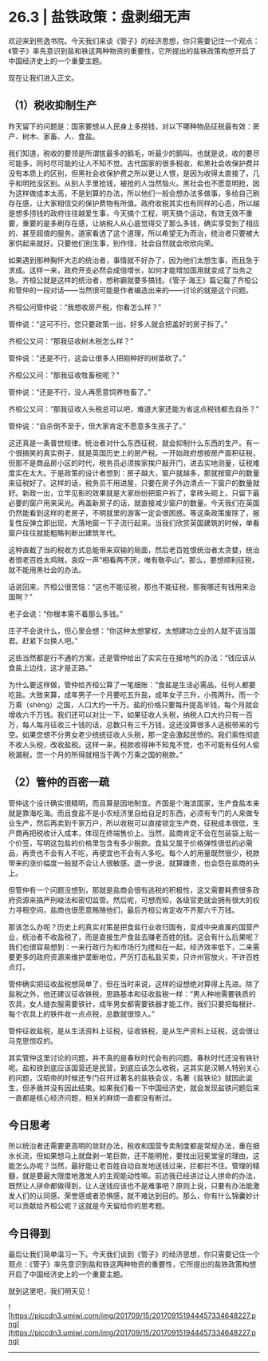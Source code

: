 # 26.3 | 盐铁政策：盘剥细无声

欢迎来到熊逸书院。今天我们来谈《管子》的经济思想，你只需要记住一个观点：《管子》率先意识到盐和铁这两种物资的重要性，它所提出的盐铁政策构想开启了中国经济史上的一个重要主题。

现在让我们进入正文。

## （1）税收抑制生产

昨天留下的问题是：国家要想从人民身上多捞钱，对以下哪种物品征税最有效：房产、树木、家畜、人、食盐。

我们知道，税收的要领是所谓拔最多的鹅毛，听最少的鹅叫。也就是说，收的要尽可能多，同时尽可能的让人不知不觉。古代国家的很多税收，和黑社会收保护费并没有本质上的区别，但黑社会收保护费之所以更让人恨，是因为收得太直接了，几乎和明抢没区别。从别人手里抢钱，被抢的人当然恼火。黑社会也不愿意明抢，因为这样做成本太高，不是划算的办法，所以他们一般会想办法多做事，多给自己刷存在感，让大家相信交的保护费物有所值。政府收税其实也有同样的心态，所以越是想多捞钱的政府往往越爱生事，今天搞个工程，明天搞个运动，有效无效不重要，重要的是多刷存在感，让纳税人从心底觉得交了那么多钱，确实享受到了相应的、甚至超值的服务。道家看透了这个道理，所以希望无为而治，统治者只要被大家供起来就好。只要他们别生事，别作怪，社会自然就会欣欣向荣。

如果遇到那种胸怀大志的统治者，事情就不好办了，因为他们太想生事，而且急于求成。这样一来，政府开支必然会成倍增长，如何才能增加国用就变成了当务之急。齐桓公就是这样的统治者，想称霸就要多搞钱。《管子·海王》篇记载了齐桓公和管仲的一段对话——当然很可能是作者编造出来的——讨论的就是这个问题。

齐桓公问管仲说：“我想收房产税，你看怎么样？”

管仲说：“这可不行。您只要政策一出，好多人就会把盖好的房子拆了。”

齐桓公又问：“那我征收树木税怎么样？”

管仲说：“还是不行，这会让很多人把刚种好的树苗砍了。”

齐桓公又问：“那我征收牲畜税呢？”

管仲说：“还是不行，没人再愿意饲养牲畜了。”

齐桓公又问：“那我征收人头税总可以吧，难道大家还能为省这点税钱都去自杀？”

管仲说：“自杀倒不至于，但大家肯定不愿意多生孩子了。”

这还真是一条普世规律。统治者对什么东西征税，就会抑制什么东西的生产。有一个很搞笑的真实例子，就是英国历史上的房产税。一开始政府想按房产面积征税，但那不是商品房小区的时代，税务员必须挨家挨户敲开门，进去实地测量，征税难度实在太大。于是政策的设计者想到：房子越大，窗户就越多，那就按窗户的数量来征税好了。这样的话，税务员不用进屋，只要在房子外边清点一下窗户的数量就好。新政一出，立竿见影的效果就是大家纷纷把窗户拆了，拿砖头砌上，只留下最必要的窗户用来采光。再盖新房子的话，就直接减少窗户的数量。今天我们在英国仍然能看到这样的老房子，不明就里的游客一定会很困惑。等这条政策废除了，报复性反弹立即出现，大落地窗一下子流行起来。当我们欣赏英国建筑的时候，单看窗户往往就能粗略判断出建筑年代。

这种直截了当的税收方式总能带来双输的局面，然后老百姓恨统治者太贪婪，统治者恨老百姓太鸡贼，哀叹一声“相看两不厌，唯有敬亭山”。那么，要想顺利征税，就不能用黑社会的办法。

话说回来，齐桓公很苦恼：“这也不能征税，那也不能征税，那我哪还有钱用来治国啊？”

老子会说：“你根本需不着那么多钱。”

庄子不会说什么，但心里会想：“你这种太想掌权，太想建功立业的人就不该当国君。赶紧下台换人吧。”

这些当然都是行不通的方案，还是管仲给出了实实在在接地气的办法：“钱应该从食盐上边找，这才是正路。”

为什么要这样做，管仲给齐桓公算了一笔细账：“食盐是生活必需品，任何人都要吃盐。大致来算，成年男子一个月要吃五升盐，成年女子三升，小孩两升。而一个万乘（shèng）之国，人口大约一千万。盐的价格只要每升提高半钱，每个月就会增收六千万钱。我们还可以对比一下，如果征收人头税，纳税人口大约只有一百万，每人每月征收三十钱的话，总数只有三千万钱，这还没算很多人逃税带来的亏空。如果您想不分男女老少统统征收人头税，那一定会激起民愤的。我们索性彻底不收人头税，改收盐税。这样一来，税款收得神不知鬼不觉，也不可能有任何人偷税漏税，您一个月的所得就相当于两个万乘之国的税款。”

## （2）管仲的百密一疏

管仲这个设计确实很精明，而且算是因地制宜。齐国是个海滨国家，生产食盐本来就是靠海吃海。而且食盐不是小农经济里自给自足的东西，必须有专门的人来做专业生产，然后再卖到千家万户，所以收税可以直接锁定生产商，征税成本很低，生产商再把税收计入成本，体现在终端售价上。当然，盐商肯定不会在包装袋上贴一个价签，写明这包盐的价格里包含有多少税款。食盐又属于价格弹性很低的必需品，再贵也不会有人不吃，再便宜也不会有人多吃。每个人的用量既然很少，税款带来的涨价幅度一般就不会让人很敏感。退一步说，就算嫌贵，也会怨在盐商的头上。

但管仲有一个问题没想到，那就是盐商会很有逃税的积极性，这又需要耗费很多政府资源来搞严刑峻法和密切监管。然后呢，可想而知，各级官吏就会拥有很大的权力寻租空间，盐商也很愿意贿赂他们，最后齐桓公肯定收不齐那六千万钱。

那该怎么办呢？历史上的真实对策是把食盐行业收归国有，变成中央直属的国营产业，统治者不收盐税了，而是直接生产食盐去赚老百姓的钱。这会有什么后果呢？我们也很容易想到：一来行政行为和市场行为搅和在一起，经济效率低下，二来需要更多的政府资源来维护垄断地位，严厉打击私盐买卖，只许州官放火，不许百姓点灯。

管仲确实把征收盐税想简单了，但在当时来说，这样的设想绝对算得上先进。除了盐税之外，他还建议征收铁税，思路基本和征收盐税一样：“男人种地需要铁质的农具，女人缝衣服需要铁针，成年男女都需要铁器才能工作。我们只要把每根针、每个农具上的铁件收一点点税，总数就很惊人。”

管仲征收盐税，是从生活资料上征税，征收铁税，是从生产资料上征税，这会很让马克思惊叹的。

其实管仲这里讨论的问题，并不真的是春秋时代会有的问题。春秋时代还没有铁针呢。盐和铁到底应该国营还是民营，到底应该怎么收税，这其实是汉朝人特别关心的问题，汉昭帝的时候还专门召开过著名的盐铁会议，名著《盐铁论》就因此诞生，但矛盾并没有因此结束。如果我们看一下中国经济史，就会发现盐铁问题后来一直都是核心经济问题，相关的麻烦一直都没有断过。

## 今日思考

所以统治者还需要更高明的敛财办法，税收和国营专卖制度都是常规办法，重在细水长流，但如果想马上就盘剥一笔巨款，还不能明抢，要找出冠冕堂皇的理由，这能怎么办呢？当然，最好能让老百姓自动自发地送钱过来，拦都拦不住。管理的精髓，就是要最大限度地激发人的主观能动性嘛。前边我已经讲过让人拼命的办法，既然让人拼命都做得到，让人送钱应该也不是难事吧？原则上说，只要有办法能激发人们的认同感、荣誉感或者恐惧感，就不难达到目的。那么，你有什么锦囊妙计可以贡献给齐桓公呢？这就是今天留给你的思考题。

## 今日得到

最后让我们简单温习一下。今天我们谈到《管子》的经济思想，你只需要记住一个观点：《管子》率先意识到盐和铁这两种物资的重要性，它所提出的盐铁政策构想开启了中国经济史上的一个重要主题。

就到这里吧，我们明天见！

![https://piccdn3.umiwi.com/img/201709/15/201709151944457334648227.png](https://piccdn3.umiwi.com/img/201709/15/201709151944457334648227.png)

---
